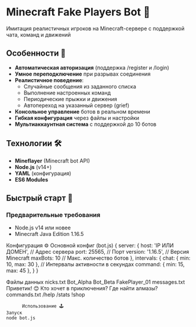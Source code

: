 # Minecraft Fake Players Bot 🤖

Имитация реалистичных игроков на Minecraft-сервере с поддержкой чата, команд и движений

## Особенности 🌟

- **Автоматическая авторизация** (поддержка /register и /login)
- **Умное переподключение** при разрывах соединения
- **Реалистичное поведение**:
  - Случайные сообщения из заданного списка
  - Выполнение настроенных команд
  - Периодические прыжки и движения
  - Автопереход на указанный сервер (grief)
- **Консольное управление** ботов в реальном времени
- **Гибкая конфигурация** через файлы и настройки
- **Мультиаккаунтная система** с поддержкой до 10 ботов

## Технологии 🛠️
- **Mineflayer** (Minecraft bot API)
- **Node.js** (v14+)
- **YAML** (конфигурация)
- **ES6 Modules**

## Быстрый старт 🚀

### Предварительные требования
- Node.js v14 или новее
- Minecraft Java Edition 1.16.5

Конфигурация ⚙️
Основной конфиг (bot.js)
{
    server: {
        host: 'IP ИЛИ ДОМЕН', // Адрес сервера
        port: 25565,              // Порт
        version: '1.16.5',        // Версия Minecraft
        maxBots: 10               // Макс. количество ботов
    },
    intervals: {
        chat: { min: 10, max: 30 },    // Интервалы активности в секундах
        command: { min: 15, max: 45 },
    }
}

Файлы данных
nicks.txt
Bot_Alpha
Bot_Beta
FakePlayer_01
messages.txt
Приветик! 😊
Кто хочет в приключения?
Где найти алмазы?
commands.txt
/help
/stats
!shop


          Использование 🕹️
    Запуск
    node bot.js
